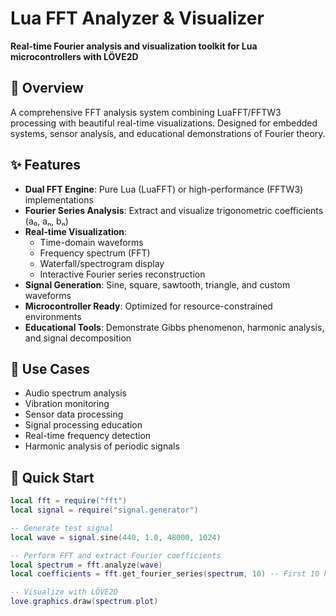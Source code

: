 # Lua FFT Analyzer & Visualizer

**Real-time Fourier analysis and visualization toolkit for Lua microcontrollers with LÖVE2D**

## 🌊 Overview

A comprehensive FFT analysis system combining LuaFFT/FFTW3 processing with beautiful real-time visualizations. Designed for embedded systems, sensor analysis, and educational demonstrations of Fourier theory.

## ✨ Features

- **Dual FFT Engine**: Pure Lua (LuaFFT) or high-performance (FFTW3) implementations
- **Fourier Series Analysis**: Extract and visualize trigonometric coefficients (a₀, aₙ, bₙ)
- **Real-time Visualization**: 
  - Time-domain waveforms
  - Frequency spectrum (FFT)
  - Waterfall/spectrogram display
  - Interactive Fourier series reconstruction
- **Signal Generation**: Sine, square, sawtooth, triangle, and custom waveforms
- **Microcontroller Ready**: Optimized for resource-constrained environments
- **Educational Tools**: Demonstrate Gibbs phenomenon, harmonic analysis, and signal decomposition

## 🎯 Use Cases

- Audio spectrum analysis
- Vibration monitoring
- Sensor data processing
- Signal processing education
- Real-time frequency detection
- Harmonic analysis of periodic signals

## 🚀 Quick Start

```lua
local fft = require("fft")
local signal = require("signal.generator")

-- Generate test signal
local wave = signal.sine(440, 1.0, 48000, 1024)

-- Perform FFT and extract Fourier coefficients
local spectrum = fft.analyze(wave)
local coefficients = fft.get_fourier_series(spectrum, 10) -- First 10 harmonics

-- Visualize with LÖVE2D
love.graphics.draw(spectrum.plot)
```
